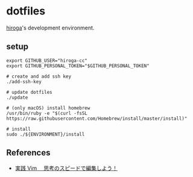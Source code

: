 # dotfiles

[hiroga](https://github.com/hiroga-cc)'s development environment.

## setup

```shell script
export GITHUB_USER="hiroga-cc"
export GITHUB_PERSONAL_TOKEN="$GITHUB_PERSONAL_TOKEN"

# create and add ssh key
./add-ssh-key

# update dotfiles
./update

# (only macOS) install homebrew
/usr/bin/ruby -e "$(curl -fsSL https://raw.githubusercontent.com/Homebrew/install/master/install)"

# install
sudo ./${ENVIRONMENT}/install
```

## References

- [実践 Vim 　思考のスピードで編集しよう！](https://amzn.to/2RO11fr)
